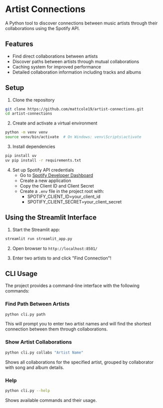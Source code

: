 # Artist Connections

A Python tool to discover connections between music artists through their collaborations using the Spotify API.

## Features

- Find direct collaborations between artists
- Discover paths between artists through mutual collaborations
- Caching system for improved performance
- Detailed collaboration information including tracks and albums

## Setup

1. Clone the repository

```bash
git clone https://github.com/mattcole19/artist-connections.git
cd artist-connections
```

2. Create and activate a virtual environment

```bash
python -m venv venv
source venv/bin/activate  # On Windows: venv\Scripts\activate
```

3. Install dependencies

```bash
pip install uv
uv pip install -r requirements.txt
```

4. Set up Spotify API credentials
   - Go to [Spotify Developer Dashboard](https://developer.spotify.com/dashboard)
   - Create a new application
   - Copy the Client ID and Client Secret
   - Create a `.env` file in the project root with:
     - SPOTIFY_CLIENT_ID=your_client_id
     - SPOTIFY_CLIENT_SECRET=your_client_secret

## Using the Streamlit Interface

1. Start the Streamlit app:

```bash
streamlit run streamlit_app.py
```

2. Open browser to `http://localhost:8501/`

3. Enter two artists to and click "Find Connection"!

## CLI Usage

The project provides a command-line interface with the following commands:

### Find Path Between Artists

```bash
python cli.py path
```

This will prompt you to enter two artist names and will find the shortest connection between them through collaborations.

### Show Artist Collaborations

```bash
python cli.py collabs "Artist Name"
```

Shows all collaborations for the specified artist, grouped by collaborator with song and album details.

### Help

```bash
python cli.py --help
```

Shows available commands and their usage.
